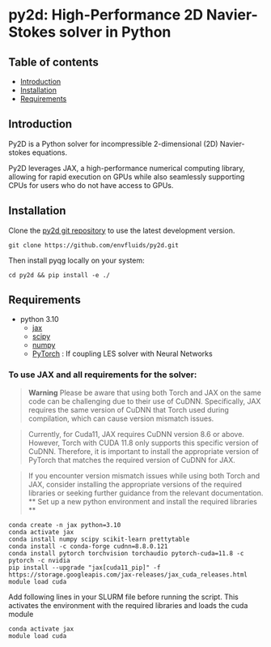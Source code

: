# py2d: High-Performance 2D Navier-Stokes solver in Python

## Table of contents

* [Introduction](#Introduction)
* [Installation](#Installation)
* [Requirements](#Requirements)


## Introduction
Py2D is a Python solver for incompressible 2-dimensional (2D) Navier-stokes equations. 

Py2D leverages JAX, a high-performance numerical computing library, allowing for rapid execution on GPUs while also seamlessly supporting CPUs for users who do not have access to GPUs.

## Installation

Clone the [py2d git repository](https://github.com/envfluids/py2d.git) to use the latest development version.
```
git clone https://github.com/envfluids/py2d.git
```

Then install pyqg locally on your system:
```
cd py2d && pip install -e ./
```

## Requirements

- python 3.10
  - [jax](https://pypi.org/project/jax/)
  - [scipy](https://pypi.org/project/scipy/)
  - [numpy](https://pypi.org/project/numpy/)
  - [PyTorch](https://pypi.org/project/torch/) : If coupling LES solver with Neural Networks

### To use JAX and all requirements for the solver:

> **Warning**
> Please be aware that using both Torch and JAX on the same code can be challenging due to their use of CuDNN. Specifically, JAX requires the same version of CuDNN that Torch used during compilation, which can cause version mismatch issues.

> Currently, for Cuda11, JAX requires CuDNN version 8.6 or above. However, Torch with CUDA 11.8 only supports this specific version of CuDNN. Therefore, it is important to install the appropriate version of PyTorch that matches the required version of CuDNN for JAX.

> If you encounter version mismatch issues while using both Torch and JAX, consider installing the appropriate versions of the required libraries or seeking further guidance from the relevant documentation.
** Set up a new python environment and install the required libraries **
```
conda create -n jax python=3.10
conda activate jax
conda install numpy scipy scikit-learn prettytable 
conda install -c conda-forge cudnn=8.8.0.121
conda install pytorch torchvision torchaudio pytorch-cuda=11.8 -c pytorch -c nvidia
pip install --upgrade "jax[cuda11_pip]" -f https://storage.googleapis.com/jax-releases/jax_cuda_releases.html
module load cuda
```
Add following lines in your SLURM file before running the script. This activates the environment with the required libraries and loads the cuda module 
```
conda activate jax
module load cuda
```
